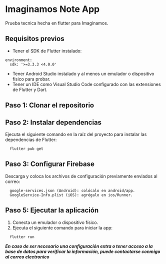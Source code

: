 
# Imaginamos Note App

Prueba tecnica hecha en flutter para Imaginamos.

## Requisitos previos
* Tener el SDK de Flutter instalado:
```
environment:
  sdk: '>=3.3.3 <4.0.0'
```
* Tener Android Studio instalado y al menos un emulador o dispositivo fisico para probar.
* Tener un IDE como Visual Studio Code configurado con las extensiones de Flutter y Dart.

## Paso 1: Clonar el repositorio
## Paso 2: Instalar dependencias
Ejecuta el siguiente comando en la raíz del proyecto para instalar las dependencias de Flutter:
```
  flutter pub get
```
## Paso 3: Configurar Firebase
Descarga y coloca los archivos de configuración previamente enviados al correo:
```
  google-services.json (Android): colócalo en android/app.
  GoogleService-Info.plist (iOS): agrégalo en ios/Runner.
```
## Paso 5: Ejecutar la aplicación
 1. Conecta un emulador o dispositivo físico.
 2. Ejecuta el siguiente comando para iniciar la app:
```
  flutter run
```

***En caso de ser necesario una configuración extra o tener acceso a la base de datos para verificar la información, puede contactarse conmigo al correo electronico***
